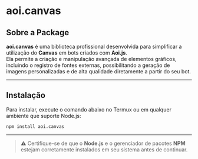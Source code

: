 # aoi.canvas

## Sobre a Package

**aoi.canvas** é uma biblioteca profissional desenvolvida para simplificar a utilização do **Canvas** em bots criados com **Aoi.js**.  
Ela permite a criação e manipulação avançada de elementos gráficos, incluindo o registro de fontes externas, possibilitando a geração de imagens personalizadas e de alta qualidade diretamente a partir do seu bot.

---

## Instalação

Para instalar, execute o comando abaixo no Termux ou em qualquer ambiente que suporte Node.js:

```bash
npm install aoi.canvas
```
---
> ⚠️ Certifique-se de que o **Node.js** e o gerenciador de pacotes **NPM** estejam corretamente instalados em seu sistema antes de continuar.